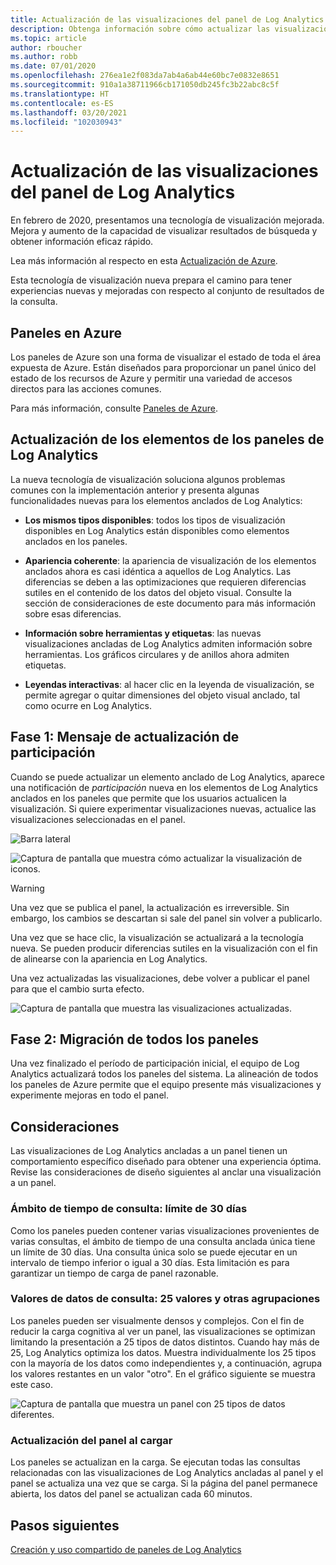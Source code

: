 ```yaml
---
title: Actualización de las visualizaciones del panel de Log Analytics
description: Obtenga información sobre cómo actualizar las visualizaciones del panel de Log Analytics con consultas que pueden proporcionar conclusiones eficaces.
ms.topic: article
author: rboucher
ms.author: robb
ms.date: 07/01/2020
ms.openlocfilehash: 276ea1e2f083da7ab4a6ab44e60bc7e0832e8651
ms.sourcegitcommit: 910a1a38711966cb171050db245fc3b22abc8c5f
ms.translationtype: HT
ms.contentlocale: es-ES
ms.lasthandoff: 03/20/2021
ms.locfileid: "102030943"
---
```

# <a name="upgrading-your-log-analytics-dashboard-visualizations"></a>Actualización de las visualizaciones del panel de Log Analytics

En febrero de 2020, presentamos una tecnología de visualización mejorada. Mejora y aumento de la capacidad de visualizar resultados de búsqueda y obtener información eficaz rápido. 

Lea más información al respecto en esta [Actualización de Azure](https://azure.microsoft.com/updates/azure-monitor-log-analytics-upgraded-results-visualization/). 

Esta tecnología de visualización nueva prepara el camino para tener experiencias nuevas y mejoradas con respecto al conjunto de resultados de la consulta. 

## <a name="dashboards-in-azure"></a>Paneles en Azure

Los paneles de Azure son una forma de visualizar el estado de toda el área expuesta de Azure. Están diseñados para proporcionar un panel único del estado de los recursos de Azure y permitir una variedad de accesos directos para las acciones comunes. 

Para más información, consulte [Paneles de Azure](../../azure-portal/azure-portal-dashboards.md).


## <a name="upgrading-log-analytics-dashboard-parts"></a>Actualización de los elementos de los paneles de Log Analytics

La nueva tecnología de visualización soluciona algunos problemas comunes con la implementación anterior y presenta algunas funcionalidades nuevas para los elementos anclados de Log Analytics: 

- **Los mismos tipos disponibles**: todos los tipos de visualización disponibles en Log Analytics están disponibles como elementos anclados en los paneles.

- **Apariencia coherente**: la apariencia de visualización de los elementos anclados ahora es casi idéntica a aquellos de Log Analytics. Las diferencias se deben a las optimizaciones que requieren diferencias sutiles en el contenido de los datos del objeto visual. Consulte la sección de consideraciones de este documento para más información sobre esas diferencias.

- **Información sobre herramientas y etiquetas**: las nuevas visualizaciones ancladas de Log Analytics admiten información sobre herramientas. Los gráficos circulares y de anillos ahora admiten etiquetas.

- **Leyendas interactivas**: al hacer clic en la leyenda de visualización, se permite agregar o quitar dimensiones del objeto visual anclado, tal como ocurre en Log Analytics.

## <a name="stage-1---opt-in-upgrade-message"></a>Fase 1: Mensaje de actualización de participación

Cuando se puede actualizar un elemento anclado de Log Analytics, aparece una notificación de *participación* nueva en los elementos de Log Analytics anclados en los paneles que permite que los usuarios actualicen la visualización. Si quiere experimentar visualizaciones nuevas, actualice las visualizaciones seleccionadas en el panel.

 
![Barra lateral](media/dashboard-upgrade/update-message-1.png)
 
![Captura de pantalla que muestra cómo actualizar la visualización de iconos.](media/dashboard-upgrade/update-message-2.png)

> [!WARNING]
> Una vez que se publica el panel, la actualización es irreversible. Sin embargo, los cambios se descartan si sale del panel sin volver a publicarlo.  

Una vez que se hace clic, la visualización se actualizará a la tecnología nueva. Se pueden producir diferencias sutiles en la visualización con el fin de alinearse con la apariencia en Log Analytics.

Una vez actualizadas las visualizaciones, debe volver a publicar el panel para que el cambio surta efecto.

![Captura de pantalla que muestra las visualizaciones actualizadas.](media/dashboard-upgrade/update-message-3.png)

## <a name="stage-2---migration-of-all-dashboards"></a>Fase 2: Migración de todos los paneles

Una vez finalizado el período de participación inicial, el equipo de Log Analytics actualizará todos los paneles del sistema. La alineación de todos los paneles de Azure permite que el equipo presente más visualizaciones y experimente mejoras en todo el panel.

## <a name="considerations"></a>Consideraciones

Las visualizaciones de Log Analytics ancladas a un panel tienen un comportamiento específico diseñado para obtener una experiencia óptima. Revise las consideraciones de diseño siguientes al anclar una visualización a un panel.

### <a name="query-time-scope---30-day-limit"></a>Ámbito de tiempo de consulta: límite de 30 días

Como los paneles pueden contener varias visualizaciones provenientes de varias consultas, el ámbito de tiempo de una consulta anclada única tiene un límite de 30 días. Una consulta única solo se puede ejecutar en un intervalo de tiempo inferior o igual a 30 días. Esta limitación es para garantizar un tiempo de carga de panel razonable.

### <a name="query-data-values---25-values-and-other-grouping"></a>Valores de datos de consulta: 25 valores y otras agrupaciones

Los paneles pueden ser visualmente densos y complejos. Con el fin de reducir la carga cognitiva al ver un panel, las visualizaciones se optimizan limitando la presentación a 25 tipos de datos distintos. Cuando hay más de 25, Log Analytics optimiza los datos. Muestra individualmente los 25 tipos con la mayoría de los datos como independientes y, a continuación, agrupa los valores restantes en un valor "otro". En el gráfico siguiente se muestra este caso.  

![Captura de pantalla que muestra un panel con 25 tipos de datos diferentes.](media/dashboard-upgrade/values-25-limit.png)

### <a name="dashboard-refresh-on-load"></a>Actualización del panel al cargar

Los paneles se actualizan en la carga. Se ejecutan todas las consultas relacionadas con las visualizaciones de Log Analytics ancladas al panel y el panel se actualiza una vez que se carga. Si la página del panel permanece abierta, los datos del panel se actualizan cada 60 minutos.

## <a name="next-steps"></a>Pasos siguientes

[Creación y uso compartido de paneles de Log Analytics](../visualize/tutorial-logs-dashboards.md)